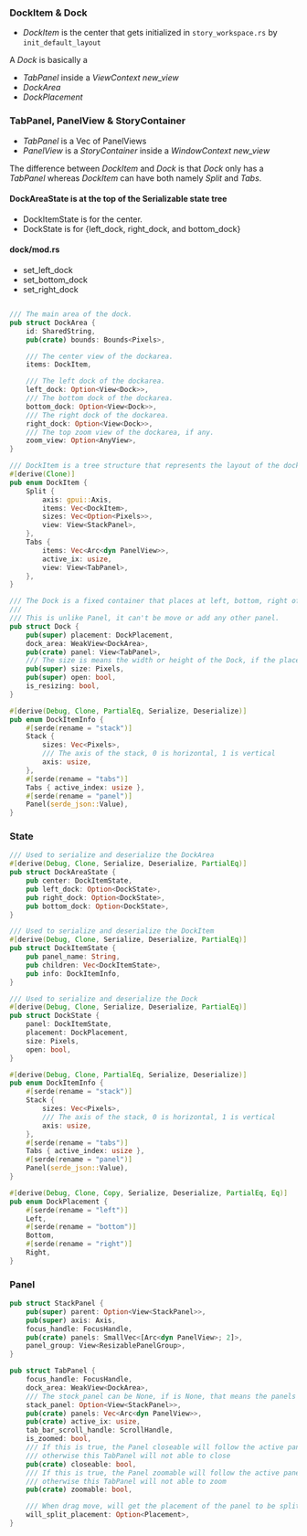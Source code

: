 
### DockItem & Dock

- *DockItem* is the center that gets initialized in `story_workspace.rs` by `init_default_layout`

A *Dock* is basically a

- *TabPanel* inside a *ViewContext new_view*
- *DockArea*
- *DockPlacement*

### TabPanel, PanelView & StoryContainer

- *TabPanel* is a Vec of PanelViews
- *PanelView* is a *StoryContainer* inside a *WindowContext new_view*

The difference between *DockItem* and *Dock* is that *Dock* only has a *TabPanel*
whereas *DockItem* can have both namely *Split* and *Tabs*.


#### DockAreaState is at the top of the Serializable state tree

- DockItemState is for the center.
- DockState is for {left_dock, right_dock, and bottom_dock}

#### dock/mod.rs

- set_left_dock
- set_bottom_dock
- set_right_dock

```rust

/// The main area of the dock.
pub struct DockArea {
    id: SharedString,
    pub(crate) bounds: Bounds<Pixels>,

    /// The center view of the dockarea.
    items: DockItem,

    /// The left dock of the dockarea.
    left_dock: Option<View<Dock>>,
    /// The bottom dock of the dockarea.
    bottom_dock: Option<View<Dock>>,
    /// The right dock of the dockarea.
    right_dock: Option<View<Dock>>,
    /// The top zoom view of the dockarea, if any.
    zoom_view: Option<AnyView>,
}

/// DockItem is a tree structure that represents the layout of the dock.
#[derive(Clone)]
pub enum DockItem {
    Split {
        axis: gpui::Axis,
        items: Vec<DockItem>,
        sizes: Vec<Option<Pixels>>,
        view: View<StackPanel>,
    },
    Tabs {
        items: Vec<Arc<dyn PanelView>>,
        active_ix: usize,
        view: View<TabPanel>,
    },
}

/// The Dock is a fixed container that places at left, bottom, right of the Windows.
///
/// This is unlike Panel, it can't be move or add any other panel.
pub struct Dock {
    pub(super) placement: DockPlacement,
    dock_area: WeakView<DockArea>,
    pub(crate) panel: View<TabPanel>,
    /// The size is means the width or height of the Dock, if the placement is left or right, the size is width, otherwise the size is height.
    pub(super) size: Pixels,
    pub(super) open: bool,
    is_resizing: bool,
}

#[derive(Debug, Clone, PartialEq, Serialize, Deserialize)]
pub enum DockItemInfo {
    #[serde(rename = "stack")]
    Stack {
        sizes: Vec<Pixels>,
        /// The axis of the stack, 0 is horizontal, 1 is vertical
        axis: usize,
    },
    #[serde(rename = "tabs")]
    Tabs { active_index: usize },
    #[serde(rename = "panel")]
    Panel(serde_json::Value),
}
```

### State

```rust
/// Used to serialize and deserialize the DockArea
#[derive(Debug, Clone, Serialize, Deserialize, PartialEq)]
pub struct DockAreaState {
    pub center: DockItemState,
    pub left_dock: Option<DockState>,
    pub right_dock: Option<DockState>,
    pub bottom_dock: Option<DockState>,
}

/// Used to serialize and deserialize the DockItem
#[derive(Debug, Clone, Serialize, Deserialize, PartialEq)]
pub struct DockItemState {
    pub panel_name: String,
    pub children: Vec<DockItemState>,
    pub info: DockItemInfo,
}

/// Used to serialize and deserialize the Dock
#[derive(Debug, Clone, Serialize, Deserialize, PartialEq)]
pub struct DockState {
    panel: DockItemState,
    placement: DockPlacement,
    size: Pixels,
    open: bool,
}

#[derive(Debug, Clone, PartialEq, Serialize, Deserialize)]
pub enum DockItemInfo {
    #[serde(rename = "stack")]
    Stack {
        sizes: Vec<Pixels>,
        /// The axis of the stack, 0 is horizontal, 1 is vertical
        axis: usize,
    },
    #[serde(rename = "tabs")]
    Tabs { active_index: usize },
    #[serde(rename = "panel")]
    Panel(serde_json::Value),
}

#[derive(Debug, Clone, Copy, Serialize, Deserialize, PartialEq, Eq)]
pub enum DockPlacement {
    #[serde(rename = "left")]
    Left,
    #[serde(rename = "bottom")]
    Bottom,
    #[serde(rename = "right")]
    Right,
}
```

### Panel

```rust
pub struct StackPanel {
    pub(super) parent: Option<View<StackPanel>>,
    pub(super) axis: Axis,
    focus_handle: FocusHandle,
    pub(crate) panels: SmallVec<[Arc<dyn PanelView>; 2]>,
    panel_group: View<ResizablePanelGroup>,
}

pub struct TabPanel {
    focus_handle: FocusHandle,
    dock_area: WeakView<DockArea>,
    /// The stock_panel can be None, if is None, that means the panels can't be split or move
    stack_panel: Option<View<StackPanel>>,
    pub(crate) panels: Vec<Arc<dyn PanelView>>,
    pub(crate) active_ix: usize,
    tab_bar_scroll_handle: ScrollHandle,
    is_zoomed: bool,
    /// If this is true, the Panel closeable will follow the active panel's closeable,
    /// otherwise this TabPanel will not able to close
    pub(crate) closeable: bool,
    /// If this is true, the Panel zoomable will follow the active panel's zoomable,
    /// otherwise this TabPanel will not able to zoom
    pub(crate) zoomable: bool,

    /// When drag move, will get the placement of the panel to be split
    will_split_placement: Option<Placement>,
}
```

